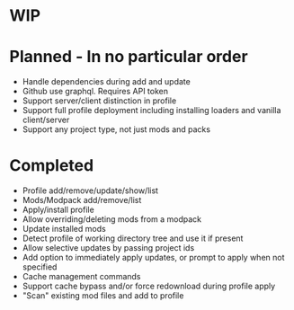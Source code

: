 # WIP

# Planned - In no particular order
- Handle dependencies during add and update
- Github use graphql. Requires API token
- Support server/client distinction in profile
- Support full profile deployment including installing loaders and vanilla client/server
- Support any project type, not just mods and packs

# Completed
- Profile add/remove/update/show/list
- Mods/Modpack add/remove/list
- Apply/install profile
- Allow overriding/deleting mods from a modpack
- Update installed mods
- Detect profile of working directory tree and use it if present
- Allow selective updates by passing project ids
- Add option to immediately apply updates, or prompt to apply when not specified
- Cache management commands
- Support cache bypass and/or force redownload during profile apply
- "Scan" existing mod files and add to profile
